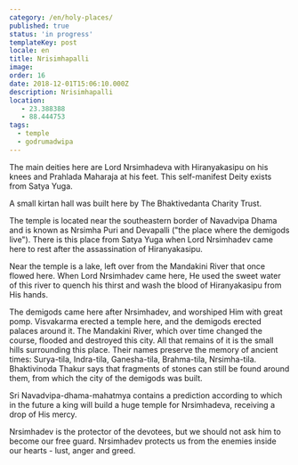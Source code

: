 ```yaml
---
category: /en/holy-places/
published: true
status: 'in progress'
templateKey: post
locale: en
title: Nrisimhapalli
image:
order: 16
date: 2018-12-01T15:06:10.000Z
description: Nrisimhapalli
location:
   - 23.388388
   - 88.444753
tags:
  - temple
  - godrumadwipa
---
```

The main deities here are Lord Nrsimhadeva with Hiranyakasipu on his knees and Prahlada Maharaja at his feet. This self-manifest Deity exists from Satya Yuga.

A small kirtan hall was built here by The Bhaktivedanta Charity Trust.

The temple is located near the southeastern border of Navadvipa Dhama and is known as Nrsimha Puri and Devapalli ("the place where the demigods live"). There is this place from Satya Yuga when Lord Nrsimhadev came here to rest after the assassination of Hiranyakasipu.

Near the temple is a lake, left over from the Mandakini River that once flowed here. When Lord Nrsimhadev came here, He used the sweet water of this river to quench his thirst and wash the blood of Hiranyakasipu from His hands.

The demigods came here after Nrsimhadev, and worshiped Him with great pomp. Visvakarma erected a temple here, and the demigods erected palaces around it. The Mandakini River, which over time changed the course, flooded and destroyed this city. All that remains of it is the small hills surrounding this place. Their names preserve the memory of ancient times: Surya-tila, Indra-tila, Ganesha-tila, Brahma-tila, Nrsimha-tila. Bhaktivinoda Thakur says that fragments of stones can still be found around them, from which the city of the demigods was built.

Sri Navadvipa-dhama-mahatmya contains a prediction according to which in the future a king will build a huge temple for Nrsimhadeva, receiving a drop of His mercy.

Nrsimhadev is the protector of the devotees, but we should not ask him to become our free guard. Nrsimhadev protects us from the enemies inside our hearts - lust, anger and greed.

<tbd locale="en" url="mailto:haribol@mayapur.live"></tbd>
